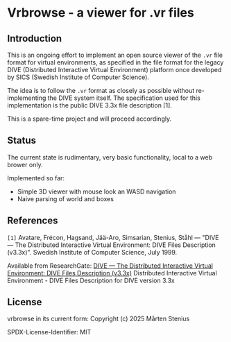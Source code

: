 # Vrbrowse - a viewer for .vr files

## Introduction

This is an ongoing effort to implement an open source viewer of the `.vr` file format for virtual environments,
as specified in the file format for the legacy DIVE (Distributed Interactive Virtual Environment)
platform once developed by SICS (Swedish Institute of Computer Science).

The idea is to follow the `.vr` format as closely as possible without re-implementing the DIVE system itself.
The specification used for this implementation is the public DIVE 3.3x file description [1].

This is a spare-time project and will proceed accordingly.

## Status

The current state is rudimentary, very basic functionality, local to a web brower only. 

Implemented so far:

- Simple 3D viewer with mouse look an WASD navigation
- Naive parsing of world and boxes

## References

`[1]` Avatare, Frécon, Hagsand, Jää-Aro, Simsarian, Stenius, Ståhl — "DIVE — The Distributed Interactive Virtual Environment: DIVE Files Description (v3.3x)". Swedish Institute of Computer Science, July 1999.

Available from ResearchGate: [DIVE — The Distributed Interactive Virtual Environment: DIVE Files Description (v3.3x)](https://www.researchgate.net/publication/2627184_DIVE_---_The_Distributed_Interactive_Virtual_Environment_DIVE_Files_Description)
Distributed Interactive Virtual Environment - DIVE Files Description for DIVE
version 3.3x

## License

vrbrowse in its current form: Copyright (c) 2025 Mårten Stenius

SPDX-License-Identifier: MIT
